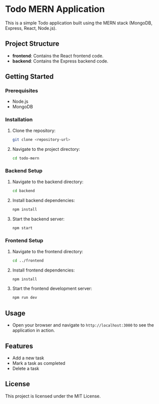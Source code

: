 # Todo MERN Application

This is a simple Todo application built using the MERN stack (MongoDB, Express, React, Node.js).

## Project Structure

- **frontend**: Contains the React frontend code.
- **backend**: Contains the Express backend code.

## Getting Started

### Prerequisites

- Node.js
- MongoDB

### Installation

1. Clone the repository:
    ```sh
    git clone <repository-url>
    ```
2. Navigate to the project directory:
    ```sh
    cd todo-mern
    ```

### Backend Setup

1. Navigate to the backend directory:
    ```sh
    cd backend
    ```
2. Install backend dependencies:
    ```sh
    npm install
    ```
3. Start the backend server:
    ```sh
    npm start
    ```

### Frontend Setup

1. Navigate to the frontend directory:
    ```sh
    cd ../frontend
    ```
2. Install frontend dependencies:
    ```sh
    npm install
    ```
3. Start the frontend development server:
    ```sh
    npm run dev
    ```

## Usage

- Open your browser and navigate to `http://localhost:3000` to see the application in action.

## Features

- Add a new task
- Mark a task as completed
- Delete a task

## License

This project is licensed under the MIT License.